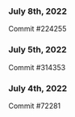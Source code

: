 ### July 8th, 2022

Commit #224255

### July 5th, 2022

Commit #314353


### July 4th, 2022

Commit #72281
